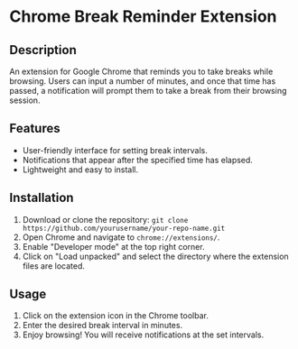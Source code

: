 # Chrome Break Reminder Extension

## Description
An extension for Google Chrome that reminds you to take breaks while browsing. Users can input a number of minutes, and once that time has passed, a notification will prompt them to take a break from their browsing session.

## Features
- User-friendly interface for setting break intervals.
- Notifications that appear after the specified time has elapsed.
- Lightweight and easy to install.

## Installation
1. Download or clone the repository: `git clone https://github.com/yourusername/your-repo-name.git`
2. Open Chrome and navigate to `chrome://extensions/`.
3. Enable "Developer mode" at the top right corner.
4. Click on "Load unpacked" and select the directory where the extension files are located.

## Usage
1. Click on the extension icon in the Chrome toolbar.
2. Enter the desired break interval in minutes.
3. Enjoy browsing! You will receive notifications at the set intervals.